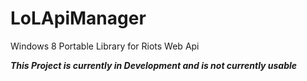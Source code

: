 LoLApiManager
=============

Windows 8 Portable Library for Riots Web Api

***This Project is currently in Development and is not currently usable***
